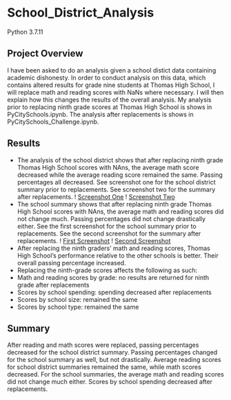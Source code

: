 # School_District_Analysis
Python 3.7.11

## Project Overview
I have been asked to do an analysis given a school distict data containing academic dishonesty. In order to conduct analysis on this data, which contains altered results for grade nine students at Thomas High School, I will replace math and reading scores with NaNs where necessary. I will then explain how this changes the results of the overall analysis. My analysis prior to replacing ninth grade scores at Thomas High School is shows in PyCitySchools.ipynb. The analysis after replacements is shows in PyCitySchools_Challenge.ipynb.

## Results

- The analysis of the school district shows that after replacing ninth grade Thomas High School scores with NAns, the average math score decreased while the average reading score remained the same. Passing percentages all decreased. See screenshot one for the school district summary prior to replacements. See screenshot two for the summary after replacements.
! [Screenshot One](Resources/district_summary_before_NaNs.png)
! [Screenshot Two](Resources/district_summary_after_NaNs.png)
- The school summary shows that after replacing ninth grade Thomas High School scores with NAns, the average math and reading scores did not change much. Passing percentages did not change drastically either. See the first screenshot for the school summary prior to replacements. See the second screenshot for the summary after replacements.
! [First Screenshot](Resources/school_summary_before_NaNs.png)
! [Second Screenshot](Resources/school_summary_after_NaNs.png)
- After replacing the ninth graders’ math and reading scores, Thomas High School’s performance relative to the other schools is better. Their overall passing percentage increased.
- Replacing the ninth-grade scores affects the following as such:
- Math and reading scores by grade: no results are returned for ninth grade after replacements
- Scores by school spending: spending decreased after replacements
- Scores by school size: remained the same
- Scores by school type: remained the same

## Summary
After reading and math scores were replaced, passing percentages decreased for the school district summary. Passing percentages changed for the school summary as well, but not drastically. Average reading scores for school district summaries remained the same, while math scores decreased. For the school summaries, the average math and reading scores did not change much either. Scores by school spending decreased after replacements. 